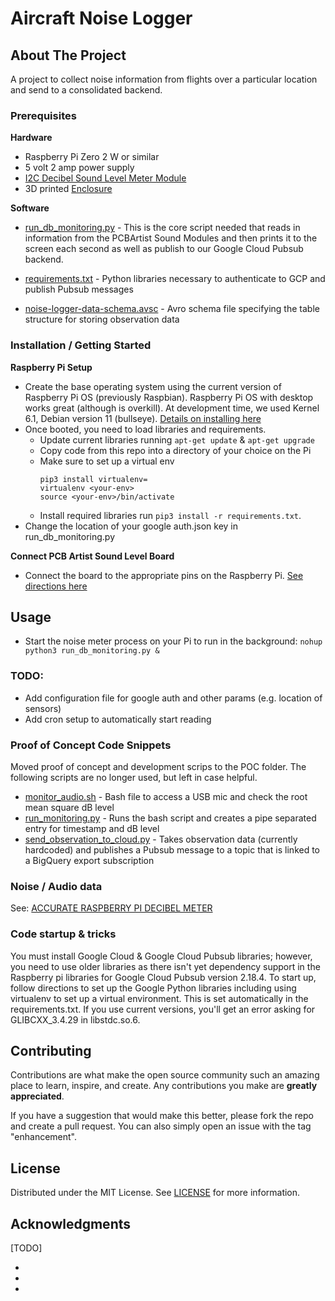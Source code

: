 # Aircraft Noise Logger

## About The Project

A project to collect noise information from flights over a particular location and send to a consolidated backend.

### Prerequisites

**Hardware**

- Raspberry Pi Zero 2 W or similar
- 5 volt 2 amp power supply
- [I2C Decibel Sound Level Meter Module](https://pcbartists.com/product/i2c-decibel-sound-level-meter-module/)
- 3D printed [Enclosure](Enclosure/README.md)

**Software**

* [run_db_monitoring.py](run_db_monitoring.py) - This is the core script needed that reads in information from the PCBArtist Sound Modules and then prints it to the screen each second as well as publish to our Google Cloud Pubsub backend.

* [requirements.txt](requirements.txt) - Python libraries necessary to authenticate to GCP and publish Pubsub messages

* [noise-logger-data-schema.avsc](noise-logger-data-schema.avsc) - Avro schema file specifying the table structure for storing observation data

### Installation / Getting Started

**Raspberry Pi Setup**
* Create the base operating system using the current version of Raspberry Pi OS (previously Raspbian). Raspberry Pi OS with desktop works great (although is overkill). At development time, we used Kernel 6.1, Debian version 11 (bullseye). [Details on installing here](https://www.raspberrypi.com/software/)
* Once booted, you need to load libraries and requirements. 
	* Update current libraries running `apt-get update` & `apt-get upgrade`
	* Copy code from this repo into a directory of your choice on the Pi
	* Make sure to set up a virtual env
		```
		pip3 install virtualenv=
		virtualenv <your-env>
		source <your-env>/bin/activate
		```
	* Install required libraries run `pip3 install -r requirements.txt`.
* Change the location of your google auth.json key in run_db_monitoring.py 

**Connect PCB Artist Sound Level Board**
* Connect the board to the appropriate pins on the Raspberry Pi. [See directions here](https://pcbartists.com/product-documentation/accurate-raspberry-pi-decibel-meter/#connect-decibel-sensor-with-raspberry-pi)

## Usage
* Start the noise meter process on your Pi to run in the background: `nohup python3 run_db_monitoring.py &`

### TODO:
* Add configuration file for google auth and other params (e.g. location of sensors)
* Add cron setup to automatically start reading

### Proof of Concept Code Snippets
Moved proof of concept and development scrips to the POC folder. The following scripts are no longer used, but left in case helpful.

* [monitor_audio.sh](monitor_audio.sh) - Bash file to access a USB mic and check the root mean square dB level
* [run_monitoring.py](run_monitoring.py) - Runs the bash script and creates a pipe separated entry for timestamp and dB level
* [send_observation_to_cloud.py](send_observation_to_cloud.py) - Takes observation data (currently hardcoded) and publishes a Pubsub message to a topic that is linked to a BigQuery export subscription

### Noise / Audio data

See: [ACCURATE RASPBERRY PI DECIBEL METER](https://pcbartists.com/product-documentation/accurate-raspberry-pi-decibel-meter/)

### Code startup & tricks
You must install Google Cloud & Google Cloud Pubsub libraries; however, you need to use older libraries as there isn't yet dependency support in the Raspberry pi libraries for Google Cloud Pubsub version 2.18.4. To start up, follow directions to set up the Google Python libraries including using virtualenv to set up a virtual environment. This is set automatically in the requirements.txt. If you use current versions, you'll get an error asking for GLIBCXX_3.4.29 in libstdc.so.6.

## Contributing

Contributions are what make the open source community such an amazing place to learn, inspire, and create. Any contributions you make are **greatly appreciated**.

If you have a suggestion that would make this better, please fork the repo and create a pull request. You can also simply open an issue with the tag "enhancement".

## License

Distributed under the MIT License. See [LICENSE](LICENSE) for more information.

## Acknowledgments

[TODO]

* []()
* []()
* []()